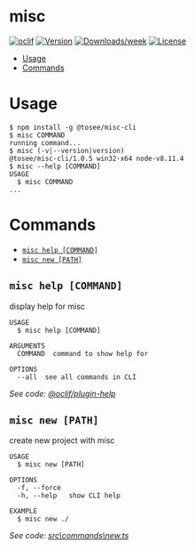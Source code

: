 misc
====



[![oclif](https://img.shields.io/badge/cli-oclif-brightgreen.svg)](https://oclif.io)
[![Version](https://img.shields.io/npm/v/misc.svg)](https://npmjs.org/package/misc)
[![Downloads/week](https://img.shields.io/npm/dw/misc.svg)](https://npmjs.org/package/misc)
[![License](https://img.shields.io/npm/l/misc.svg)](https://github.com/fullstackoverflow/Misc-cli/blob/master/package.json)

<!-- toc -->
* [Usage](#usage)
* [Commands](#commands)
<!-- tocstop -->
# Usage
<!-- usage -->
```sh-session
$ npm install -g @tosee/misc-cli
$ misc COMMAND
running command...
$ misc (-v|--version|version)
@tosee/misc-cli/1.0.5 win32-x64 node-v8.11.4
$ misc --help [COMMAND]
USAGE
  $ misc COMMAND
...
```
<!-- usagestop -->
# Commands
<!-- commands -->
* [`misc help [COMMAND]`](#misc-help-command)
* [`misc new [PATH]`](#misc-new-path)

## `misc help [COMMAND]`

display help for misc

```
USAGE
  $ misc help [COMMAND]

ARGUMENTS
  COMMAND  command to show help for

OPTIONS
  --all  see all commands in CLI
```

_See code: [@oclif/plugin-help](https://github.com/oclif/plugin-help/blob/v2.1.4/src\commands\help.ts)_

## `misc new [PATH]`

create new project with misc

```
USAGE
  $ misc new [PATH]

OPTIONS
  -f, --force
  -h, --help   show CLI help

EXAMPLE
  $ misc new ./
```

_See code: [src\commands\new.ts](https://github.com/fullstackoverflow/misc-cli/blob/v1.0.5/src\commands\new.ts)_
<!-- commandsstop -->
